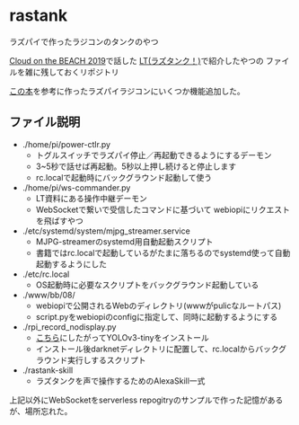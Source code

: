 # rastank
ラズパイで作ったラジコンのタンクのやつ

[Cloud on the BEACH 2019](https://jaws-ug-okinawa.doorkeeper.jp/events/88202)で話した
[LT(ラズタンク！)](https://www.slideshare.net/ShinjiMiyazato/ss-142254040)で紹介したやつの
ファイルを雑に残しておくリポジトリ

[この本](https://www.amazon.co.jp/dp/4062579774/)を参考に作ったラズパイラジコンにいくつか機能追加した。


## ファイル説明

* ./home/pi/power-ctlr.py
  * トグルスイッチでラズパイ停止／再起動できるようにするデーモン
  * 3~5秒で話せば再起動。5秒以上押し続けると停止します
  * rc.localで起動時にバックグラウンド起動して使う
* ./home/pi/ws-commander.py
  * LT資料にある操作中継デーモン
  * WebSocketで繋いで受信したコマンドに基づいて webiopiにリクエストを飛ばすやつ
* ./etc/systemd/system/mjpg_streamer.service
  * MJPG-streamerのsystemd用自動起動スクリプト
  * 書籍ではrc.localで起動しているがたまに落ちるのでsystemd使って自動起動するようにした
* ./etc/rc.local
  * OS起動時に必要なスクリプトをバックグラウンド起動している
* ./www/bb/08/
  * webiopiで公開されるWebのディレクトリ(wwwがpulicなルートパス)
  * script.pyをwebiopiのconfigに指定して、同時に起動するようにする
* ./rpi_record_nodisplay.py
  * [こちら](http://funofdiy.blogspot.com/2018/08/deep-learning-with-raspberry-pi-real.html?m=1)にしたがってYOLOv3-tinyをインストール
  * インストール後darknetディレクトリに配置して、rc.localからバックグラウンド実行しするスクリプト
* ./rastank-skill
  * ラズタンクを声で操作するためのAlexaSkill一式


上記以外にWebSocketをserverless repogitryのサンプルで作った記憶があるが、場所忘れた。

